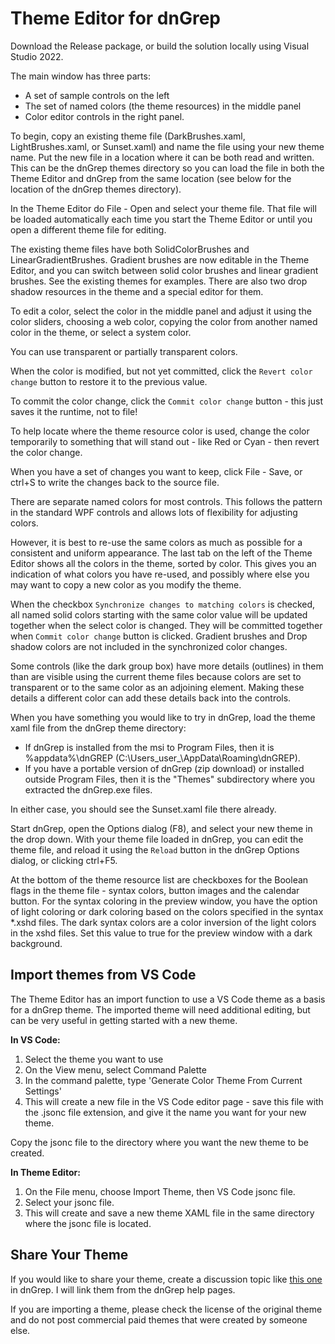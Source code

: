 # Theme Editor for dnGrep

Download the Release package, or build the solution locally using Visual Studio 2022.

The main window has three parts:
- A set of sample controls on the left
- The set of named colors (the theme resources) in the middle panel
- Color editor controls in the right panel.

To begin, copy an existing theme file (DarkBrushes.xaml, LightBrushes.xaml, or Sunset.xaml) and name the file using your new theme name. Put the new file in a location where it can be both read and written. This can be the dnGrep themes directory so you can load the file in both the Theme Editor and dnGrep from the same location (see below for the location of the dnGrep themes directory).

In the Theme Editor do File - Open and select your theme file.  That file will be loaded automatically each time you start the Theme Editor or until you open a different theme file for editing.

The existing theme files have both SolidColorBrushes and LinearGradientBrushes. Gradient brushes are now editable in the Theme Editor, and you can switch between solid color brushes and linear gradient brushes. See the existing themes for examples. There are also two drop shadow resources in the theme and a special editor for them.

To edit a color, select the color in the middle panel and adjust it using the color sliders, choosing a web color, copying the color from another named color in the theme, or select a system color.

You can use transparent or partially transparent colors.

When the color is modified, but not yet committed, click the `Revert color change` button to restore it to the previous value.

To commit the color change, click the `Commit color change` button - this just saves it the runtime, not to file!

To help locate where the theme resource color is used, change the color temporarily to something that will stand out - like Red or Cyan - then revert the color change.

When you have a set of changes you want to keep, click File - Save, or ctrl+S to write the changes back to the source file.

There are separate named colors for most controls. This follows the pattern in the standard WPF controls and allows lots of flexibility for adjusting colors.

However, it is best to re-use the same colors as much as possible for a consistent and uniform appearance.  The last tab on the left of the Theme Editor shows all the colors in the theme, sorted by color.  This gives you an indication of what colors you have re-used, and possibly where else you may want to copy a new color as you modify the theme.

When the checkbox `Synchronize changes to matching colors` is checked, all named solid colors starting with the same color value will be updated together when the select color is changed.  They will be committed together when `Commit color change` button is clicked. Gradient brushes and Drop shadow colors are not included in the synchronized color changes.

Some controls (like the dark group box) have more details (outlines) in them than are visible using the current theme files because colors are set to transparent or to the same color as an adjoining element. Making these details a different color can add these details back into the controls.

When you have something you would like to try in dnGrep, load the theme xaml file from the dnGrep theme directory:
- If dnGrep is installed from the msi to Program Files, then it is %appdata%\dnGREP (C:\Users\_user_\AppData\Roaming\dnGREP).
- If you have a portable version of dnGrep (zip download) or installed outside Program Files, then it is the "Themes" subdirectory where you extracted the dnGrep.exe files.

In either case, you should see the Sunset.xaml file there already.

Start dnGrep, open the Options dialog (F8), and select your new theme in the drop down. With your theme file loaded in dnGrep, you can edit the theme file, and reload it using the `Reload` button in the dnGrep Options dialog, or clicking ctrl+F5.

At the bottom of the theme resource list are checkboxes for the Boolean flags in the theme file - syntax colors, button images and the calendar button. For the syntax coloring in the preview window, you have the option of light coloring or dark coloring based on the colors specified in the syntax *.xshd files.  The dark syntax colors are a color inversion of the light colors in the xshd files. Set this value to true for the preview window with a dark background.

## Import themes from VS Code

The Theme Editor has an import function to use a VS Code theme as a basis for a dnGrep theme. The imported theme will need additional editing, but can be very useful in getting started with a new theme.

**In VS Code:**
1. Select the theme you want to use
1. On the View menu, select Command Palette
1. In the command palette, type 'Generate Color Theme From Current Settings'
1. This will create a new file in the VS Code editor page - save this file with the .jsonc file extension, and give it the name you want for your new theme.

Copy the jsonc file to the directory where you want the new theme to be created.

**In Theme Editor:**
1. On the File menu, choose Import Theme, then VS Code jsonc file.
1. Select your jsonc file.
1. This will create and save a new theme XAML file in the same directory where the jsonc file is located.

## Share Your Theme

If you would like to share your theme, create a discussion topic like [this one](https://github.com/dnGrep/dnGrep/discussions/1052) in dnGrep. I will link them from the dnGrep help pages.

If you are importing a theme, please check the license of the original theme and do not post commercial paid themes that were created by someone else.
